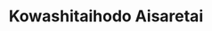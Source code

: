 --- 
title: "Kowashitaihodo Aisaretai"
publishdate: "2019-2-8T16:48:46+02:00"
src: "https://365manga.net/manga/kowashitaihodo-aisaretai"
image: "https://data.365manga.net/images/thumbnails/30604-kowashitaihodo-aisaretai.jpg"
description: " From Perfect Illusions: 'I can't help but fall in love with that guy. But he is a playboy. Then why can't I get my eyes off him? Why is my heart racing wildly?' When high school year 1 student, Yajima Konomi, fall in love with her classmate, Gonshou, a true love relationship starts. An emotionally-described senseful story of a young girl."
---